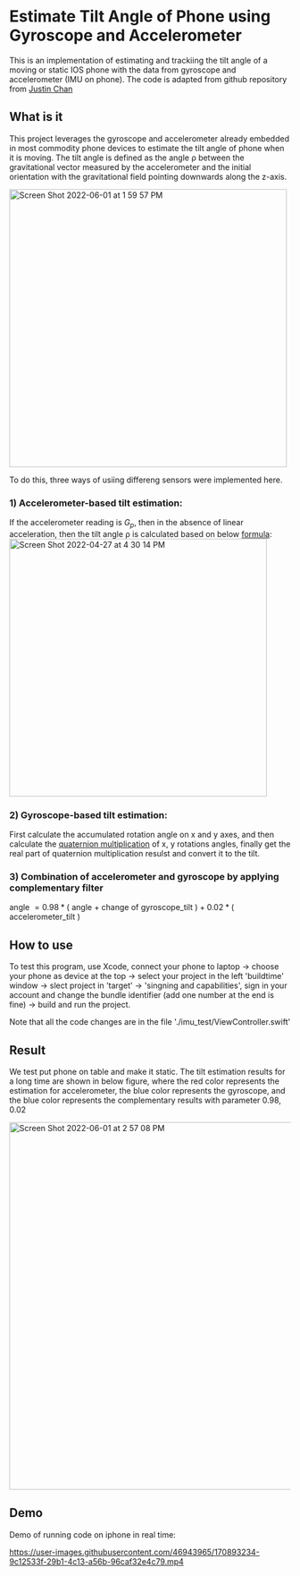 # Estimate Tilt Angle of Phone using Gyroscope and Accelerometer

This is an implementation of estimating and trackiing the tilt angle of a moving or static IOS phone with the data from gyroscope and accelerometer (IMU on phone). The code is adapted from github repository from [Justin Chan](https://github.com/justinklchan/imu_iphone)

## What is it
This project leverages the gyroscope and accelerometer already embedded in most commodity phone devices to estimate the tilt angle of phone when it is moving. The tilt angle is defined as the angle ρ between the gravitational vector measured by the accelerometer and the initial orientation with the gravitational field pointing downwards along the z-axis. 

<img width="497" alt="Screen Shot 2022-06-01 at 1 59 57 PM" src="https://user-images.githubusercontent.com/46943965/171500709-5eb50fd9-6cc2-4431-891c-5483a58a3ff5.png">

To do this, three ways of usiing differeng sensors were implemented here.

### 1) Accelerometer-based tilt estimation:

If the accelerometer reading is $G_p$, then in the absence of linear acceleration, then the tilt angle ρ is calculated based on below [formula](https://www.nxp.com/files-static/sensors/doc/app_note/AN3461.pdf):
<img width="461" alt="Screen Shot 2022-04-27 at 4 30 14 PM" src="https://user-images.githubusercontent.com/46943965/171502893-0bfb2a96-433c-45eb-80fb-85fa50cf7488.png">

### 2) Gyroscope-based tilt estimation:

First calculate the accumulated rotation angle on x and y axes, and then calculate the [quaternion multiplication](http://msl.cs.illinois.edu/~lavalle/papers/LavYerKatAnt14.pdf) of x, y rotations angles, finally get the real part of quaternion multiplication resulst and convert it to the tilt.

### 3) Combination of accelerometer and gyroscope by applying complementary filter
angle $= 0.98 * ($ angle $+$ change of gyroscope_tilt $) + 0.02 * ($ accelerometer_tilt $)$
## How to use

To test this program, use Xcode, connect your phone to laptop -> choose your phone as device at the top -> select your project in the left 'buildtime' window -> slect project in 'target' -> 'singning and capabilities', sign in your account and change the bundle identifier (add one number at the end is fine) -> build and run the project.

Note that all the code changes are in the file './imu_test/ViewController.swift'

## Result
We test put phone on table and make it static. The tilt estimation results for a long time are shown in below figure, where the red color represents the estimation for accelerometer, the blue color represents the gyroscope, and the blue color represents the complementary results with parameter 0.98, 0.02

<img width="657" alt="Screen Shot 2022-06-01 at 2 57 08 PM" src="https://user-images.githubusercontent.com/46943965/171508722-5dee7e61-0fc9-4182-a3e7-cfa05efd44e2.png">

## Demo
Demo of running code on iphone in real time:

https://user-images.githubusercontent.com/46943965/170893234-9c12533f-29b1-4c13-a56b-96caf32e4c79.mp4

